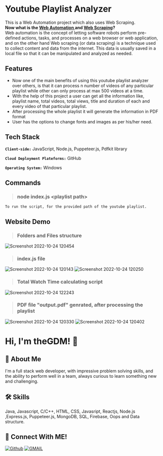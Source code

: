 # Youtube Playlist Analyzer
This is a Web Automation project which also uses Web Scraping.<br/>
**Now what is the <ins> Web Automation </ins> and <ins>Web Scraping</ins>?** <br />
Web automation is the concept of letting software robots perform pre-defined actions, tasks, and processes on a web browser or web application, and on the 
other hand Web scraping (or data scraping) is a technique used to collect content and data from the internet. This data is usually saved in a local file so that it can be manipulated and analyzed as needed.


## Features
- Now one of the main benefits of using this youtube playlist analyzer over others, is that it can process n number of videos of any particular playlist
  while other can only process at max 500 videos at a time.
- With the help of this project a user can get all the information like, playlist name, total videos, total views, title and duration of each and every 
  video of that particular playlist.
- After processing the whole playlist it will generate the information in PDF format
- User has the options to change fonts and images as per his/her need.

## Tech Stack

**`Client-side:`** JavaScript, Node.js, Puppeteer.js, Pdfkit library

**`Cloud Deployment Plateforms:`** GitHub

**`Operating System:`** Windows

## Commands
  > ### node index.js \<playlist path\> <br /> 
    To run the script, for the provided path of the youtube playlist.

  
## Website Demo
  > ### Folders and Files structure <br /> 
  ![Screenshot 2022-10-24 120454](https://user-images.githubusercontent.com/89511377/197462868-7f45ad0e-73c8-4523-8940-1c665bb0943e.jpg)

  > ### index.js file
  ![Screenshot 2022-10-24 120143](https://user-images.githubusercontent.com/89511377/197462637-1e87b591-7805-4067-a7e8-ed36ba6062ed.jpg)
  ![Screenshot 2022-10-24 120250](https://user-images.githubusercontent.com/89511377/197462662-143ee1fd-2713-48fb-87dd-ce49141e3a90.jpg)
  
  > ### Total Watch Time calculating script
  ![Screenshot 2022-10-24 122243](https://user-images.githubusercontent.com/89511377/197465085-3923e6ec-dd95-40d9-80b3-a57e6cf6d6b8.jpg)

  > ### PDF file "output.pdf" genrated, after processing the playlist
  ![Screenshot 2022-10-24 120330](https://user-images.githubusercontent.com/89511377/197463526-0fddea03-365d-4649-8d69-b0923729a52d.jpg)
  ![Screenshot 2022-10-24 120402](https://user-images.githubusercontent.com/89511377/197463552-f1e1db6a-1562-486c-a003-943d5fe2aaf0.jpg)


# Hi, I'm theGDM! 👋
## 🚀 About Me
I'm a full stack web developer, with impressive problem solving skills,
and the ability to perform well in a team, always curious to learn something new and challenging.


## 🛠 Skills
Java, Javascript, C/C++, HTML, CSS, Javasript, Reactjs, Node.js ,Express.js, Puppeteer.js, MongoDB, SQL, Firebase, Oops and Data structure.

## 🔗 Connect With ME!
[![Github](https://img.shields.io/badge/github-000?style=for-the-badge&logo=github&logoColor=)](https://github.com/theGDM)
[![GMAIL](https://img.shields.io/badge/Gmail-ea4335?style=for-the-badge&logo=gmail&logoColor=white)](mailto:gyandeepmehra370@gmail.com)
